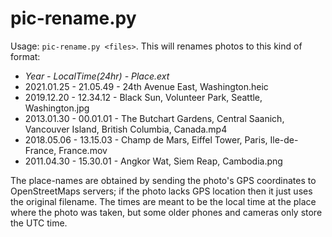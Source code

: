 # pic-rename.py

Usage: `pic-rename.py <files>`. This will renames photos to this kind of format:
* *Year - LocalTime(24hr) - Place.ext*
* 2021.01.25 - 21.05.49 - 24th Avenue East, Washington.heic
* 2019.12.20 - 12.34.12 - Black Sun, Volunteer Park, Seattle, Washington.jpg
* 2013.01.30 - 00.01.01 - The Butchart Gardens, Central Saanich, Vancouver Island, British Columbia, Canada.mp4
* 2018.05.06 - 13.15.03 - Champ de Mars, Eiffel Tower, Paris, Ile-de-France, France.mov
* 2011.04.30 - 15.30.01 - Angkor Wat, Siem Reap, Cambodia.png

The place-names are obtained by sending the photo's GPS coordinates to OpenStreetMaps servers; if the photo lacks GPS location then it just uses the original filename. The times are meant to be the local time at the place where the photo was taken, but some older phones and cameras only store the UTC time.